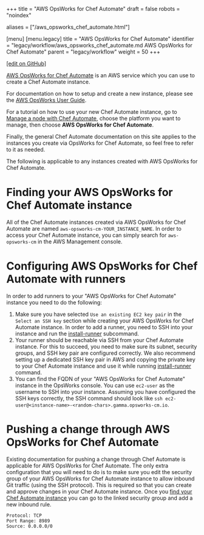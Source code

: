 +++
title = "AWS OpsWorks for Chef Automate"
draft = false
robots = "noindex"


aliases = ["/aws_opsworks_chef_automate.html"]

[menu]
  [menu.legacy]
    title = "AWS OpsWorks for Chef Automate"
    identifier = "legacy/workflow/aws_opsworks_chef_automate.md AWS OpsWorks for Chef Automate"
    parent = "legacy/workflow"
    weight = 50
+++    

[\[edit on GitHub\]](https://github.com/chef/chef-web-docs/blob/master/content/aws_opsworks_chef_automate.md)



[AWS OpsWorks for Chef
Automate](https://aws.amazon.com/opsworks/chefautomate/) is an AWS
service which you can use to create a Chef Automate instance.

For documentation on how to setup and create a new instance, please see
the [AWS OpsWorks User
Guide](http://docs.aws.amazon.com/opsworks/latest/userguide/welcome_opscm.html).

For a tutorial on how to use your new Chef Automate instance, go to
[Manage a node with Chef
Automate](https://learn.chef.io/modules/manage-a-node-chef-automate/),
choose the platform you want to manage, then choose **AWS OpsWorks for
Chef Automate**.

Finally, the general Chef Automate documentation on this site applies to
the instances you create via OpsWorks for Chef Automate, so feel free to
refer to it as needed.

The following is applicable to any instances created with AWS OpsWorks
for Chef Automate.

Finding your AWS OpsWorks for Chef Automate instance
====================================================

All of the Chef Automate instances created via AWS OpsWorks for Chef
Automate are named `aws-opsworks-cm-YOUR_INSTANCE_NAME`. In order to
access your Chef Automate instance, you can simply search for
`aws-opsworks-cm` in the AWS Management console.

Configuring AWS OpsWorks for Chef Automate with runners
=======================================================

In order to add runners to your "AWS OpsWorks for Chef Automate"
instance you need to do the following:

1.  Make sure you have selected `Use an existing EC2 key pair` in the
    `Select an SSH key` section while creating your AWS OpsWorks for
    Chef Automate instance. In order to add a runner, you need to SSH
    into your instance and run the
    [install-runner](/ctl_automate_server/#install-runner)
    subcommand.
2.  Your runner should be reachable via SSH from your Chef Automate
    instance. For this to succeed, you need to make sure its subnet,
    security groups, and SSH key pair are configured correctly. We also
    recommend setting up a dedicated SSH key pair in AWS and copying the
    private key to your Chef Automate instance and use it while running
    [install-runner](/ctl_automate_server/#install-runner) command.
3.  You can find the FQDN of your "AWS OpsWorks for Chef Automate"
    instance in the OpsWorks console. You can use `ec2-user` as the
    username to SSH into your instance. Assuming you have configured the
    SSH keys correctly, the SSH command should look like
    `ssh ec2-user@<instance-name>-<random-chars>.gamma.opsworks-cm.io`.

Pushing a change through AWS OpsWorks for Chef Automate
=======================================================

Existing documentation for pushing a change through Chef Automate is
applicable for AWS OpsWorks for Chef Automate. The only extra
configuration that you will need to do is to make sure you edit the
security group of your AWS OpsWorks for Chef Automate instance to allow
inbound Git traffic (using the SSH protocol). This is required so that
you can create and approve changes in your Chef Automate instance. Once
you [find your Chef Automate
instance](#find-opsworks-instance) you
can go to the linked security group and add a new inbound rule.

``` text
Protocol: TCP
Port Range: 8989
Source: 0.0.0.0/0
```
